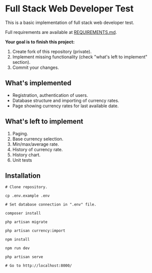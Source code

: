 # Full Stack Web Developer Test

This is a basic implementation of full stack web developer test.

Full requirements are available at [REQUIREMENTS.md](REQUIREMENTS.md).

**Your goal is to finish this project:**

1. Create fork of this repository (private).
2. Implement missing functionality (check "what's left to implement" section).
3. Commit your changes.

## What's implemented

* Registration, authentication of users.
* Database structure and importing of currency rates.
* Page showing currency rates for last available date.

## What's left to implement

1. Paging.
2. Base currency selection.
3. Min/max/average rate.
4. History of currency rate.
5. History chart.
6. Unit tests

## Installation

```
# Clone repository.

cp .env.example .env

# Set database connection in ".env" file.

composer install

php artisan migrate

php artisan currency:import

npm install

npm run dev

php artisan serve

# Go to http://localhost:8000/
```
